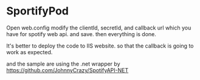 # SportifyPod

Open web.config 
modify the clientId, secretId, and callback url which you have for spotify web api. and save. 
then everything is done. 

It's better to deploy the code to IIS website. so that the callback is going to work as expected. 

and the sample are using the .net wrapper by https://github.com/JohnnyCrazy/SpotifyAPI-NET 


